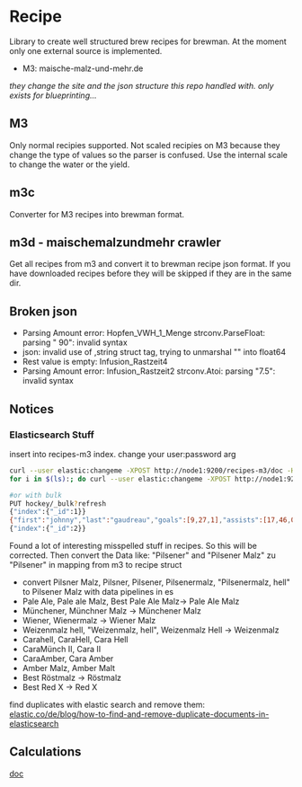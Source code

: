 # Recipe

Library to create well structured brew recipes for brewman.
At the moment only one external source is implemented.

- M3: maische-malz-und-mehr.de

*they change the site and the json structure this repo handled with. only exists for blueprinting...*

## M3

Only normal recipies supported. Not scaled recipies on M3 because they change the type of values so the parser is confused.
Use the internal scale to change the water or the yield.

## m3c

Converter for M3 recipes into brewman format.

## m3d - maischemalzundmehr crawler

Get all recipes from m3 and convert it to brewman recipe json format. If you have downloaded recipes before they will be skipped if they are in the same dir.

## Broken json

- Parsing Amount error: Hopfen_VWH_1_Menge strconv.ParseFloat: parsing " 90": invalid syntax
- json: invalid use of ,string struct tag, trying to unmarshal "" into float64
- Rest value is empty: Infusion_Rastzeit4
- Parsing Amount error: Infusion_Rastzeit2 strconv.Atoi: parsing "7.5": invalid syntax

## Notices

### Elasticsearch Stuff

insert into recipes-m3 index. change your user:password arg

```bash
curl --user elastic:changeme -XPOST http://node1:9200/recipes-m3/doc -H "Content-Type: application/json" -d @400_Meraner_Weizen.json
for i in $(ls):; do curl --user elastic:changeme -XPOST http://node1:9200/recipes-m3/doc -H "Content-Type: application/json" -d @$i; done

#or with bulk
PUT hockey/_bulk?refresh
{"index":{"_id":1}}
{"first":"johnny","last":"gaudreau","goals":[9,27,1],"assists":[17,46,0],"gp":[26,82,1],"born":"1993/08/13"}
{"index":{"_id":2}}
```

Found a lot of interesting misspelled stuff in recipes. So this will be corrected.
Then convert the Data like: "Pilsener" and "Pilsener Malz" zu "Pilsener" in mapping from m3 to recipe struct

- convert Pilsner Malz, Pilsner, Pilsener, Pilsenermalz, "Pilsenermalz, hell" to Pilsener Malz with data pipelines in es
- Pale Ale, Pale ale Malz, Best Pale Ale Malz-> Pale Ale Malz
- Münchener, Münchner Malz -> Münchener Malz
- Wiener, Wienermalz -> Wiener Malz
- Weizenmalz hell, "Weizenmalz, hell", Weizenmalz Hell -> Weizenmalz
- Carahell, CaraHell, Cara Hell
- CaraMünch II, Cara II
- CaraAmber, Cara Amber
- Amber Malz, Amber Malt
- Best Röstmalz -> Röstmalz
- Best Red X -> Red X

find duplicates with elastic search and remove them: [elastic.co/de/blog/how-to-find-and-remove-duplicate-documents-in-elasticsearch](remove-duplicates-es)

## Calculations

[doc](http://www.mathe-fuer-hobbybrauer.de/bierrezepte/)
